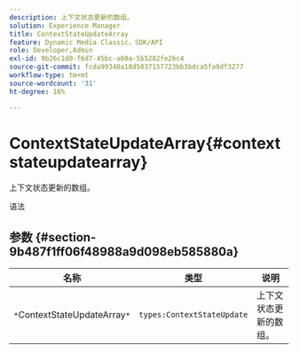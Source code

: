 ```yaml
---
description: 上下文状态更新的数组。
solution: Experience Manager
title: ContextStateUpdateArray
feature: Dynamic Media Classic，SDK/API
role: Developer,Admin
exl-id: 9b26c1d0-f6d7-45bc-a60a-5b5282fe2bc4
source-git-commit: fcda99340a18d5037157723bb3bdca5fa9df3277
workflow-type: tm+mt
source-wordcount: '31'
ht-degree: 16%

---
```


# ContextStateUpdateArray{#contextstateupdatearray}

上下文状态更新的数组。

语法

## 参数 {#section-9b487f1ff06f48988a9d098eb585880a}

| 名称 | 类型 | 说明 |
|---|---|---|
| `*`ContextStateUpdateArray`*` | `types:ContextStateUpdate` | 上下文状态更新的数组。 |
